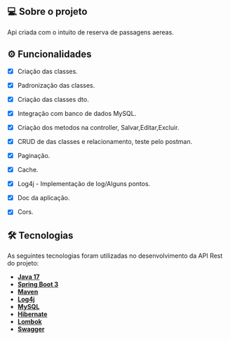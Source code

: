 ## 💻 Sobre o projeto

Api criada com o intuito de reserva de passagens aereas.

## ⚙️ Funcionalidades
- [x] Criação das classes.
- [x] Padronização das classes.
- [x] Criação das classes dto.
- [x] Integração com banco de dados MySQL.
- [x] Criação dos metodos na controller, Salvar,Editar,Excluir.
- [x] CRUD de das classes e relacionamento, teste pelo postman.
- [x] Paginação.
- [x] Cache.
- [x] Log4j - Implementação de log/Alguns pontos.
- [x] Doc da aplicação.
- [x] Cors.


## 🛠 Tecnologias

As seguintes tecnologias foram utilizadas no desenvolvimento da API Rest do projeto:

- **[Java 17](https://www.oracle.com/java)**
- **[Spring Boot 3](https://spring.io/projects/spring-boot)**
- **[Maven](https://maven.apache.org)**
- **[Log4j](https://mvnrepository.com/artifact/org.apache.logging.log4j/log4j-core)**
- **[MySQL](https://www.mysql.com)**
- **[Hibernate](https://hibernate.org)**
- **[Lombok](https://projectlombok.org)**
- **[Swagger](https://swagger.io/docs/specification/about/)**